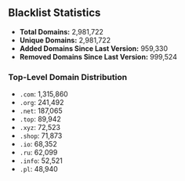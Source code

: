 ## Blacklist Statistics

- **Total Domains:** 2,981,722
- **Unique Domains:** 2,981,722
- **Added Domains Since Last Version:** 959,330
- **Removed Domains Since Last Version:** 999,524

### Top-Level Domain Distribution

-  `.com`: 1,315,860
-  `.org`: 241,492
-  `.net`: 187,065
-  `.top`: 89,942
-  `.xyz`: 72,523
-  `.shop`: 71,873
-  `.io`: 68,352
-  `.ru`: 62,099
-  `.info`: 52,521
-  `.pl`: 48,940
